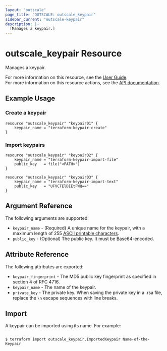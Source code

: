 ```yaml
---
layout: "outscale"
page_title: "OUTSCALE: outscale_keypair"
sidebar_current: "outscale-keypair"
description: |-
  [Manages a keypair.]
---
```


# outscale_keypair Resource

Manages a keypair.

For more information on this resource, see the [User Guide](https://docs.outscale.com/en/userguide/About-Keypairs.html).  
For more information on this resource actions, see the [API documentation](https://docs.outscale.com/api#3ds-outscale-api-keypair).

## Example Usage

### Create a keypair

```hcl
resource "outscale_keypair" "keypair01" {
	keypair_name = "terraform-keypair-create"
}
```

### Import keypairs

```hcl
resource "outscale_keypair" "keypair02" {
	keypair_name = "terraform-keypair-import-file"
	public_key   = file("<PATH>")
}

resource "outscale_keypair" "keypair03" {
	keypair_name = "terraform-keypair-import-text"
	public_key   = "UFVCTElDIEtFWQ=="
}
```

## Argument Reference

The following arguments are supported:

* `keypair_name` - (Required) A unique name for the keypair, with a maximum length of 255 [ASCII printable characters](https://en.wikipedia.org/wiki/ASCII#Printable_characters).
* `public_key` - (Optional) The public key. It must be Base64-encoded.

## Attribute Reference

The following attributes are exported:

* `keypair_fingerprint` - The MD5 public key fingerprint as specified in section 4 of RFC 4716.
* `keypair_name` - The name of the keypair.
* `private_key` - The private key. When saving the private key in a .rsa file, replace the `\n` escape sequences with line breaks.

## Import

A keypair can be imported using its name. For example:

```console

$ terraform import outscale_keypair.ImportedKeypair Name-of-the-Keypair

```
